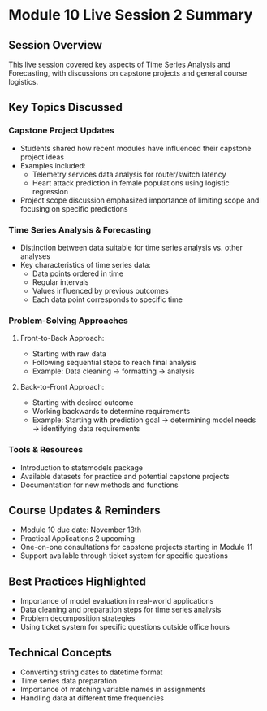 # Module 10 Live Session 2 Summary

## Session Overview
This live session covered key aspects of Time Series Analysis and Forecasting, with discussions on capstone projects and general course logistics.

## Key Topics Discussed

### Capstone Project Updates
- Students shared how recent modules have influenced their capstone project ideas
- Examples included:
  - Telemetry services data analysis for router/switch latency
  - Heart attack prediction in female populations using logistic regression
- Project scope discussion emphasized importance of limiting scope and focusing on specific predictions

### Time Series Analysis & Forecasting
- Distinction between data suitable for time series analysis vs. other analyses
- Key characteristics of time series data:
  - Data points ordered in time
  - Regular intervals
  - Values influenced by previous outcomes
  - Each data point corresponds to specific time

### Problem-Solving Approaches
1. Front-to-Back Approach:
   - Starting with raw data
   - Following sequential steps to reach final analysis
   - Example: Data cleaning → formatting → analysis

2. Back-to-Front Approach:
   - Starting with desired outcome
   - Working backwards to determine requirements
   - Example: Starting with prediction goal → determining model needs → identifying data requirements

### Tools & Resources
- Introduction to statsmodels package
- Available datasets for practice and potential capstone projects
- Documentation for new methods and functions

## Course Updates & Reminders
- Module 10 due date: November 13th
- Practical Applications 2 upcoming
- One-on-one consultations for capstone projects starting in Module 11
- Support available through ticket system for specific questions

## Best Practices Highlighted
- Importance of model evaluation in real-world applications
- Data cleaning and preparation steps for time series analysis
- Problem decomposition strategies
- Using ticket system for specific questions outside office hours

## Technical Concepts
- Converting string dates to datetime format
- Time series data preparation
- Importance of matching variable names in assignments
- Handling data at different time frequencies